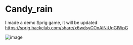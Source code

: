 # Candy_rain
I made a demo Sprig game, it will be updated
https://sprig.hackclub.com/share/x6wdsyCOnAlNiUqGIWpG

![image](https://github.com/user-attachments/assets/a34c9adc-4df6-47d6-9003-ef3fe894ef0e)
